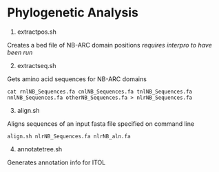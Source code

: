 # Phylogenetic Analysis

1. extractpos.sh

Creates a bed file of NB-ARC domain positions *requires interpro to have been run*

2. extractseq.sh

Gets amino acid sequences for NB-ARC domains

```
cat rnlNB_Sequences.fa cnlNB_Sequences.fa tnlNB_Sequences.fa nnlNB_Sequences.fa otherNB_Sequences.fa > nlrNB_Sequences.fa
```

3. align.sh

Aligns sequences of an input fasta file specified on command line

```
align.sh nlrNB_Sequences.fa nlrNB_aln.fa
```

4. annotatetree.sh

Generates annotation info for ITOL
